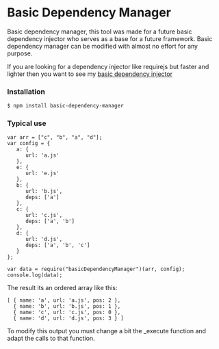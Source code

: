 # Basic Dependency Manager
Basic dependency manager, this tool was made for a future basic dependency injector who serves as a base for a future
framework. Basic dependency manager can be modified with almost no effort for any purpose.

If you are looking for a dependency injector like requirejs but faster and lighter then you want to see my
[basic dependency injector](https://www.npmjs.com/package/basic-dependency-injector)

### Installation
```sh
$ npm install basic-dependency-manager
```

### Typical use
```
var arr = ["c", "b", "a", "d"];
var config = {
   a: {
      url: 'a.js'
   },
   e: {
      url: 'e.js'
   },
   b: {
      url: 'b.js',
      deps: ['a']
   },
   c: {
      url: 'c.js',
      deps: ['a', 'b']
   },
   d: {
      url: 'd.js',
      deps: ['a', 'b', 'c']
   }
};

var data = require("basicDependencyManager")(arr, config);
console.log(data);
```

The result its an ordered array like this:
```
[ { name: 'a', url: 'a.js', pos: 2 },
  { name: 'b', url: 'b.js', pos: 1 },
  { name: 'c', url: 'c.js', pos: 0 },
  { name: 'd', url: 'd.js', pos: 3 } ]
```

To modify this output you must change a bit the _execute function and adapt the calls to that function.